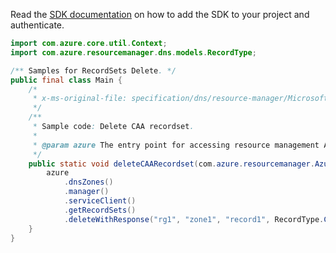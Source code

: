 Read the [SDK documentation](https://github.com/Azure/azure-sdk-for-java/blob/azure-resourcemanager_2.13.0/sdk/resourcemanager/azure-resourcemanager/README.md) on how to add the SDK to your project and authenticate.

```java
import com.azure.core.util.Context;
import com.azure.resourcemanager.dns.models.RecordType;

/** Samples for RecordSets Delete. */
public final class Main {
    /*
     * x-ms-original-file: specification/dns/resource-manager/Microsoft.Network/stable/2018-05-01/examples/DeleteCaaRecordset.json
     */
    /**
     * Sample code: Delete CAA recordset.
     *
     * @param azure The entry point for accessing resource management APIs in Azure.
     */
    public static void deleteCAARecordset(com.azure.resourcemanager.AzureResourceManager azure) {
        azure
            .dnsZones()
            .manager()
            .serviceClient()
            .getRecordSets()
            .deleteWithResponse("rg1", "zone1", "record1", RecordType.CAA, null, Context.NONE);
    }
}
```
